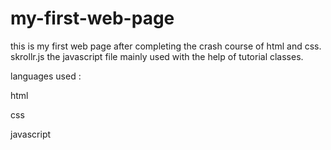 # my-first-web-page

this is my first web page after completing the crash course of html and css.
skrollr.js the javascript file mainly used with the help of tutorial classes.


languages used : 

html

css

javascript
